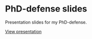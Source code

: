 PhD-defense slides
===========

Presentation slides for my PhD-defense.

[View presentation](http://peder86.github.io/PhD-defense/)
